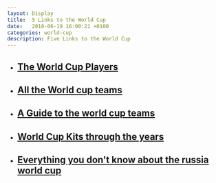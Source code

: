 ```yaml
---
layout: Display
title:  5 Links to the World Cup
date:   2018-06-19 16:00:21 +0100
categories: world-cup
description: Five Links to the World Cup
---
```

<ul>
    <li>
        <a href="https://www.theguardian.com/football/ng-interactive/2018/jun/05/world-cup-2018-complete-guide-players-ratings-goals-caps" target="_blank"><h2>The World Cup Players</h2>
        </a>
    </li>
    <li>
        <a href="https://www.fifa.com/worldcup/teams/" target="_blank"><h2>All the World cup teams</h2>
        </a>
    </li>
    <li>
        <a href="https://www.nytimes.com/2018/06/11/sports/world-cup-groups.html#click=https://t.co/jSkoTl7pvH" target="_blank"><h2>A Guide to the world cup teams</h2>
        </a>
    </li>
    <li>
        <a href="https://www.theguardian.com/football/ng-interactive/2018/jun/12/world-cup-kits-through-the-ages" target="_blank"><h2>World Cup Kits through the years</h2>
        </a>
    </li>
    <li>
        <a href="https://pca.st/Zw0d" target="_blank"><h2>Everything you don't know about the russia world cup</h2>
        </a>
    </li>
</ul>